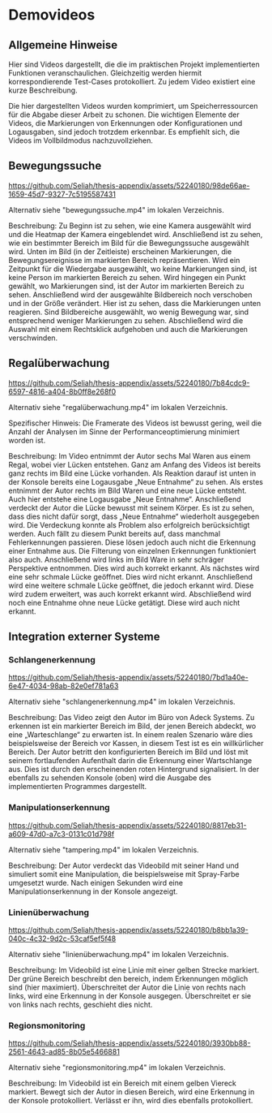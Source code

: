 # Demovideos

## Allgemeine Hinweise

Hier sind Videos dargestellt, die die im praktischen Projekt implementierten Funktionen veranschaulichen. Gleichzeitig werden hiermit korrespondierende Test-Cases protokolliert.
Zu jedem Video existiert eine kurze Beschreibung.

Die hier dargestellten Videos wurden komprimiert, um Speicherressourcen für die Abgabe dieser Arbeit zu schonen. Die wichtigen Elemente der Videos, die Markierungen von Erkennungen oder Konfigurationen und Logausgaben, sind jedoch trotzdem erkennbar. Es empfiehlt sich, die Videos im Vollbildmodus nachzuvollziehen.

## Bewegungssuche

https://github.com/Seliah/thesis-appendix/assets/52240180/98de66ae-1659-45d7-9327-7c5195587431

Alternativ siehe "bewegungssuche.mp4" im lokalen Verzeichnis.

Beschreibung: Zu Beginn ist zu sehen, wie eine Kamera ausgewählt wird und die Heatmap der Kamera eingeblendet wird. Anschließend ist zu sehen, wie ein bestimmter Bereich im Bild für die Bewegungssuche ausgewählt wird. Unten im Bild (in der Zeitleiste) erscheinen Markierungen, die Bewegungsereignisse im markierten Bereich repräsentieren. Wird ein Zeitpunkt für die Wiedergabe ausgewählt, wo keine Markierungen sind, ist keine Person im markierten Bereich zu sehen. Wird hingegen ein Punkt gewählt, wo Markierungen sind, ist der Autor im markierten Bereich zu sehen. Anschließend wird der ausgewählte Bildbereich noch verschoben und in der Größe verändert. Hier ist zu sehen, dass die Markierungen unten reagieren. Sind Bildbereiche ausgewählt, wo wenig Bewegung war, sind entsprechend weniger Markierungen zu sehen. Abschließend wird die Auswahl mit einem Rechtsklick aufgehoben und auch die Markierungen verschwinden.

## Regalüberwachung

https://github.com/Seliah/thesis-appendix/assets/52240180/7b84cdc9-6597-4816-a404-8b0ff8e268f0

Alternativ siehe "regalüberwachung.mp4" im lokalen Verzeichnis.

Spezifischer Hinweis: Die Framerate des Videos ist bewusst gering, weil die Anzahl der Analysen im Sinne der Performanceoptimierung minimiert worden ist.

Beschreibung: Im Video entnimmt der Autor sechs Mal Waren aus einem Regal, wobei vier Lücken entstehen. Ganz am Anfang des Videos ist bereits ganz rechts im Bild eine Lücke vorhanden. Als Reaktion darauf ist unten in der Konsole bereits eine Logausgabe „Neue Entnahme“ zu sehen. Als erstes entnimmt der Autor rechts im Bild Waren und eine neue Lücke entsteht. Auch hier entstehe eine Logausgabe „Neue Entnahme“. Anschließend verdeckt der Autor die Lücke bewusst mit seinem Körper. Es ist zu sehen, dass dies nicht dafür sorgt, dass „Neue Entnahme“ wiederholt ausgegeben wird. Die Verdeckung konnte als Problem also erfolgreich berücksichtigt werden. Auch fällt zu diesem Punkt bereits auf, dass manchmal Fehlerkennungen passieren. Diese lösen jedoch auch nicht die Erkennung einer Entnahme aus. Die Filterung von einzelnen Erkennungen funktioniert also auch. Anschließend wird links im Bild Ware in sehr schräger Perspektive entnommen. Dies wird auch korrekt erkannt. Als nächstes wird eine sehr schmale Lücke geöffnet. Dies wird nicht erkannt. Anschließend wird eine weitere schmale Lücke geöffnet, die jedoch erkannt wird. Diese wird zudem erweitert, was auch korrekt erkannt wird. Abschließend wird noch eine Entnahme ohne neue Lücke getätigt. Diese wird auch nicht erkannt.

## Integration externer Systeme

### Schlangenerkennung

https://github.com/Seliah/thesis-appendix/assets/52240180/7bd1a40e-6e47-4034-98ab-82e0ef781a63

Alternativ siehe "schlangenerkennung.mp4" im lokalen Verzeichnis.

Beschreibung: Das Video zeigt den Autor im Büro von Adeck Systems. Zu erkennen ist ein markierter Bereich im Bild, der jenen Bereich abdeckt, wo eine „Warteschlange“ zu erwarten ist. In einem realen Szenario wäre dies beispielsweise der Bereich vor Kassen, in diesem Test ist es ein willkürlicher Bereich. Der Autor betritt den konfigurierten Bereich im Bild und löst mit seinem fortlaufenden Aufenthalt darin die Erkennung einer Wartschlange aus. Dies ist durch den erscheinenden roten Hintergrund signalisiert. In der ebenfalls zu sehenden Konsole (oben) wird die Ausgabe des implementierten Programmes dargestellt. 

### Manipulationserkennung

https://github.com/Seliah/thesis-appendix/assets/52240180/8817eb31-a609-47d0-a7c3-0131c01d798f

Alternativ siehe "tampering.mp4" im lokalen Verzeichnis.

Beschreibung: Der Autor verdeckt das Videobild mit seiner Hand und simuliert somit eine Manipulation, die beispielsweise mit Spray-Farbe umgesetzt wurde. Nach einigen Sekunden wird eine Manipulationserkennung in der Konsole angezeigt.

### Linienüberwachung

https://github.com/Seliah/thesis-appendix/assets/52240180/b8bb1a39-040c-4c32-9d2c-53caf5ef5f48

Alternativ siehe "linienüberwachung.mp4" im lokalen Verzeichnis.

Beschreibung: Im Videobild ist eine Linie mit einer gelben Strecke markiert. Der grüne Bereich beschreibt den bereich, indem Erkennungen möglich sind (hier maximiert). Überschreitet der Autor die Linie von rechts nach links, wird eine Erkennung in der Konsole ausgegen. Überschreitet er sie von links nach rechts, geschieht dies nicht.

### Regionsmonitoring

https://github.com/Seliah/thesis-appendix/assets/52240180/3930bb88-2561-4643-ad85-8b05e5466881

Alternativ siehe "regionsmonitoring.mp4" im lokalen Verzeichnis.

Beschreibung: Im Videobild ist ein Bereich mit einem gelben Viereck markiert. Bewegt sich der Autor in diesen Bereich, wird eine Erkennung in der Konsole protokolliert. Verlässt er ihn, wird dies ebenfalls protokolliert.
